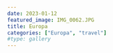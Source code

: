 ```yaml
---
date: 2023-01-12
featured_image: IMG_0062.JPG
title: Europa
categories: ["Europa", "travel"]
#type: gallery
---
```

